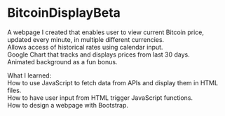 # BitcoinDisplayBeta
A webpage I created that enables user to view current Bitcoin price, updated every minute, in multiple different currencies.\
Allows access of historical rates using calendar input. \
Google Chart that tracks and displays prices from last 30 days.\
Animated background as a fun bonus.

What I learned:\
  How to use JavaScript to fetch data from APIs and display them in HTML files.\
  How to have user input from HTML trigger JavaScript functions.\
  How to design a webpage with Bootstrap.

